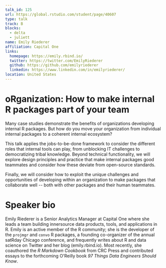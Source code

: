 ```yaml
---
talk_id: 125
url: https://global.rstudio.com/student/page/40607
type: talk
track: B
blocks:
  - delta
  - juliett
name: Emily Riederer
affiliation: Capital One
links:
  homepage: https://emily.rbind.io/
  twitter: https://twitter.com/EmilyRiederer
  github: https://github.com/emilyriederer
  linkedin: https://www.linkedin.com/in/emilyriederer/
location: United States
---
```


# oRganization: How to make internal R packages part of your team

Many case studies demonstrate the benefits of organizations developing internal R packages. But how do you move your organization from individual internal packages to a coherent internal ecosystem?

This talk applies the jobs-to-be-done framework to consider the different roles that internal tools can play, from unblocking IT challenges to democratizing tribal knowledge. Beyond technical functionality, we will explore design principles and practice that make internal packages good teammates and consider how these deviate from open-source standards. 

Finally, we will consider how to exploit the unique challenges and opportunities of developing within an organization to make packages that collaborate well -- both with other packages and their human teammates. 

# Speaker bio

Emily Riederer is a Senior Analytics Manager at Capital One where she leads a team building innersource data products, tools, and applications in R. Emily is an active member of the R community; she is the developer of the `projmgr` and `convo` R packages, a founding co-organizer of the annual satRday Chicago conference, and frequently writes about R and data science on Twitter and her blog (emily.rbind.io). Most recently, she coauthored the *R Markdown Cookbook* from CRC Press and contributed essays to the forthcoming O'Reilly book *97 Things Data Engineers Should Know*. 
